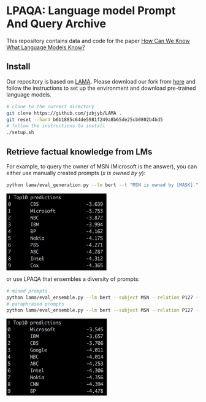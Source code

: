 # LPAQA: Language model Prompt And Query Archive

This repository contains data and code for the paper [How Can We Know What Language Models Know?](https://arxiv.org/abs/1911.12543)

## Install
Our repository is based on [LAMA](https://github.com/facebookresearch/LAMA). Please download our fork
 from [here](https://github.com/jzbjyb/LAMA) and follow the instructions to set up the environment and download pre-trained language models.
```bash
# clone to the currect directory
git clone https://github.com/jzbjyb/LAMA .
git reset --hard b6b1885c64de5981f249a8b65de25cb0802b4bd5
# follow the instructions to install
./setup.sh
```

## Retrieve factual knowledge from LMs

For example, to query the owner of MSN (Microsoft is the answer), you can either use manually created prompts (*x is owned by y*):
```bash
python lama/eval_generation.py --lm bert --t "MSN is owned by [MASK]."
```
<img align="middle" src="demo/manual.png" height="200" alt="manual"/>

or use LPAQA that ensembles a diversity of prompts:
```bash
# mined prompts
python lama/eval_ensemble.py --lm bert --subject MSN --relation P127 --prompts prompt/mine
# paraphrased prompts
python lama/eval_ensemble.py --lm bert --subject MSN --relation P127 --prompts prompt/paraphrase
```
<img align="middle" src="demo/mine.png" height="200" alt="mine"/>
